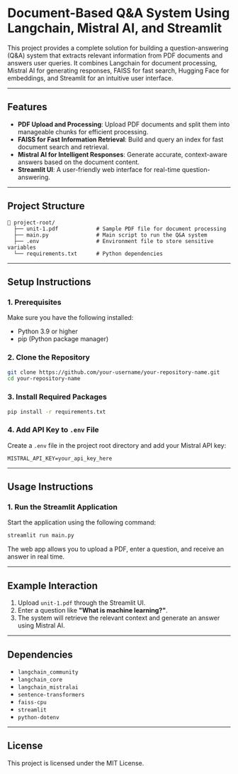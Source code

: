 
# **Document-Based Q&A System Using Langchain, Mistral AI, and Streamlit**

This project provides a complete solution for building a question-answering (Q&A) system that extracts relevant information from PDF documents and answers user queries. It combines Langchain for document processing, Mistral AI for generating responses, FAISS for fast search, Hugging Face for embeddings, and Streamlit for an intuitive user interface.

---

## **Features**  
- **PDF Upload and Processing**: Upload PDF documents and split them into manageable chunks for efficient processing.  
- **FAISS for Fast Information Retrieval**: Build and query an index for fast document search and retrieval.  
- **Mistral AI for Intelligent Responses**: Generate accurate, context-aware answers based on the document content.  
- **Streamlit UI**: A user-friendly web interface for real-time question-answering.

---

## **Project Structure**  
```
📁 project-root/
  ├── unit-1.pdf            # Sample PDF file for document processing
  ├── main.py               # Main script to run the Q&A system
  ├── .env                  # Environment file to store sensitive variables
  └── requirements.txt      # Python dependencies
```

---

## **Setup Instructions**  

### **1. Prerequisites**  
Make sure you have the following installed:  
- Python 3.9 or higher  
- pip (Python package manager)  

### **2. Clone the Repository**  
```bash
git clone https://github.com/your-username/your-repository-name.git
cd your-repository-name
```

### **3. Install Required Packages**  
```bash
pip install -r requirements.txt
```

### **4. Add API Key to `.env` File**  
Create a `.env` file in the project root directory and add your Mistral API key:  
```
MISTRAL_API_KEY=your_api_key_here
```

---

## **Usage Instructions**  

### **1. Run the Streamlit Application**  
Start the application using the following command:  
```bash
streamlit run main.py
```

The web app allows you to upload a PDF, enter a question, and receive an answer in real time.

---

## **Example Interaction**  
1. Upload `unit-1.pdf` through the Streamlit UI.  
2. Enter a question like **"What is machine learning?"**.  
3. The system will retrieve the relevant context and generate an answer using Mistral AI.

---

## **Dependencies**  
- `langchain_community`  
- `langchain_core`  
- `langchain_mistralai`  
- `sentence-transformers`  
- `faiss-cpu`  
- `streamlit`  
- `python-dotenv`  

---

## **License**  
This project is licensed under the MIT License.
